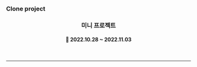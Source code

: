 ### Clone project


<h3 align="center"><b>미니 프로젝트</b></h3>

<h4 align="center">📆 2022.10.28 ~ 2022.11.03</h4>
<br>

---
